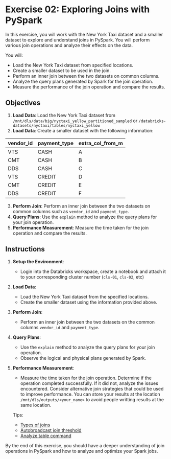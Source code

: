# Exercise 02: Exploring Joins with PySpark

In this exercise, you will work with the New York Taxi dataset and a smaller dataset to explore and understand joins in PySpark. You will perform various join operations and analyze their effects on the data.

You will:
- Load the New York Taxi dataset from specified locations.
- Create a smaller dataset to be used in the join.
- Perform an inner join between the two datasets on common columns.
- Analyze the query plans generated by Spark for the join operation.
- Measure the performance of the join operation and compare the results.

## Objectives

1. **Load Data**: Load the New York Taxi dataset from `/mnt/dls/data/big/nyctaxi_yellow_partitioned_sampled` or `/databricks-datasets/nyctaxi/tables/nyctaxi_yellow`
2. **Load Data**: Create a smaller dataset with the following information:


<p align="center">

| vendor_id | payment_type | extra_col_from_m |
|-----------|--------------|------------------|
| VTS       | CASH         | A                |
| CMT       | CASH         | B                |
| DDS       | CASH         | C                |
| VTS       | CREDIT       | D                |
| CMT       | CREDIT       | E                |
| DDS       | CREDIT       | F                |

</p>


3. **Perform Join**: Perform an inner join between the two datasets on common columns such as `vendor_id` and `payment_type`.
4. **Query Plans**: Use the `explain` method to analyze the query plans for your join operation.
5. **Performance Measurement**: Measure the time taken for the join operation and compare the results.

## Instructions

1. **Setup the Environment**: 
    - Login into the Databricks workspace, create a notebook and attach it to your corresponding cluster number (`cls-01`, `cls-02`, etc)

2. **Load Data**:
    - Load the New York Taxi dataset from the specified locations.
    - Create the smaller dataset using the information provided above.

3. **Perform Join**:
    - Perform an inner join between the two datasets on the common columns `vendor_id` and `payment_type`.

4. **Query Plans**:
    - Use the `explain` method to analyze the query plans for your join operation.
    - Observe the logical and physical plans generated by Spark.

5. **Performance Measurement**:
    - Measure the time taken for the join operation. Determine if the operation completed successfully. If it did not, analyze the issues encountered. Consider alternative join strategies that could be used to improve performance. You can store your results at the location `/mnt/dls/outputs/<your_name>` to avoid people writting results at the same location.

    Tips:
    - [Types of joins](https://spark.apache.org/docs/latest/sql-ref-syntax-qry-select-hints.html#join-hints)
    - [Autobroadcast join threshold](https://spark.apache.org/docs/latest/sql-performance-tuning.html#other-configuration-options)
    - [Analyze table command](https://spark.apache.org/docs/latest/sql-ref-syntax-aux-analyze-table.html)


By the end of this exercise, you should have a deeper understanding of join operations in PySpark and how to analyze and optimize your Spark jobs.

